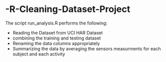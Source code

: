 # -R-Cleaning-Dataset-Project

The script run_analysis.R performs the following: 
* Reading the Dataset from UCI HAR Dataset
* combining the training and testing dataset
* Renaming the data columns appropriately
* Summarizing the data by averaging the sensors measurments for each subject and each activity 